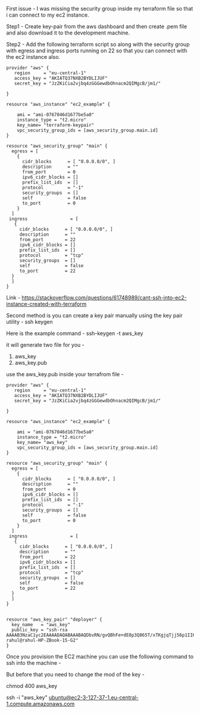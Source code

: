 First issue - I was missing the security group inside my terraform file so that i can connect to my ec2 instance. 

Step1 - Create key-pair from the aws dashboard and then create .pem file and also download it to the development machine.

Step2 - Add the following terraform script so along with the security group with egress and ingress ports running on 22 so that you can connect with the ec2 instance also.


```
provider "aws" {
   region     = "eu-central-1"
   access_key = "AKIATQ37NXB2BYDLIJUF"
   secret_key = "JzZKiCia2vjbq4zGGGewdbOhnacm2QIMgcB/jm1/"
   
}

resource "aws_instance" "ec2_example" {

    ami = "ami-0767046d1677be5a0"  
    instance_type = "t2.micro" 
    key_name= "terraform-keypair"
    vpc_security_group_ids = [aws_security_group.main.id]
}

resource "aws_security_group" "main" {
  egress = [
    {
      cidr_blocks      = [ "0.0.0.0/0", ]
      description      = ""
      from_port        = 0
      ipv6_cidr_blocks = []
      prefix_list_ids  = []
      protocol         = "-1"
      security_groups  = []
      self             = false
      to_port          = 0
    }
  ]
 ingress                = [
   {
     cidr_blocks      = [ "0.0.0.0/0", ]
     description      = ""
     from_port        = 22
     ipv6_cidr_blocks = []
     prefix_list_ids  = []
     protocol         = "tcp"
     security_groups  = []
     self             = false
     to_port          = 22
  }
  ]
}
```

Link - https://stackoverflow.com/questions/61748989/cant-ssh-into-ec2-instance-created-with-terraform

Second method is you can create a key pair manually using the key pair utility - ssh keygen 

Here is the example command - ssh-keygen -t aws_key

it will generate two file for you - 
1. aws_key
2. aws_key.pub

use the aws_key.pub inside your terrafrom file - 

```
provider "aws" {
   region     = "eu-central-1"
   access_key = "AKIATQ37NXB2BYDLIJUF"
   secret_key = "JzZKiCia2vjbq4zGGGewdbOhnacm2QIMgcB/jm1/"
   
}

resource "aws_instance" "ec2_example" {

    ami = "ami-0767046d1677be5a0"  
    instance_type = "t2.micro" 
    key_name= "aws_key"
    vpc_security_group_ids = [aws_security_group.main.id]
}

resource "aws_security_group" "main" {
  egress = [
    {
      cidr_blocks      = [ "0.0.0.0/0", ]
      description      = ""
      from_port        = 0
      ipv6_cidr_blocks = []
      prefix_list_ids  = []
      protocol         = "-1"
      security_groups  = []
      self             = false
      to_port          = 0
    }
  ]
 ingress                = [
   {
     cidr_blocks      = [ "0.0.0.0/0", ]
     description      = ""
     from_port        = 22
     ipv6_cidr_blocks = []
     prefix_list_ids  = []
     protocol         = "tcp"
     security_groups  = []
     self             = false
     to_port          = 22
  }
  ]
}


resource "aws_key_pair" "deployer" {
  key_name   = "aws_key"
  public_key = "ssh-rsa AAAAB3NzaC1yc2EAAAADAQABAAABAQDbvRN/gvQBhFe+dE8p3Q865T/xTKgjqTjj56p1IIKbq8SDyOybE8ia0rMPcBLAKds+wjePIYpTtRxT9UsUbZJTgF+SGSG2dC6+ohCQpi6F3xM7ryL9fy3BNCT5aPrwbR862jcOIfv7R1xVfH8OS0WZa8DpVy5kTeutsuH5FMAmEgba4KhYLTzIdhM7UKJvNoUMRBaxAqIAThqH9Vt/iR1WpXgazoPw6dyPssa7ye6tUPRipmPTZukfpxcPlsqytXWlXm7R89xAY9OXkdPPVsrQA0XFQnY8aFb9XaZP8cm7EOVRdxMsA1DyWMVZOTjhBwCHfEIGoePAS3jFMqQjGWQd rahul@rahul-HP-ZBook-15-G2"
}
```

Once you provision the EC2 machine you can use the following command to ssh into the machine - 

But before that you need to change the mod of the key - 

chmod 400 aws_key

ssh -i "aws_key" ubuntu@ec2-3-127-37-1.eu-central-1.compute.amazonaws.com